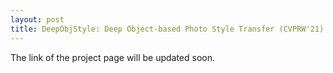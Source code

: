 ```yaml
---
layout: post
title: DeepObjStyle: Deep Object-based Photo Style Transfer (CVPRW'21)
---
```



The link of the project page will be updated soon.
